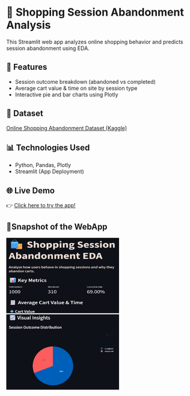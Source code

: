 # 🛒 Shopping Session Abandonment Analysis

This Streamlit web app analyzes online shopping behavior and predicts session abandonment using EDA.

## 🚀 Features
- Session outcome breakdown (abandoned vs completed)
- Average cart value & time on site by session type
- Interactive pie and bar charts using Plotly

## 📁 Dataset
[Online Shopping Abandonment Dataset (Kaggle)](https://www.kaggle.com/datasets/sahideseker/online-shopping-abandonment-prediction)

## 📊 Technologies Used
- Python, Pandas, Plotly
- Streamlit (App Deployment)

## 🌐 Live Demo
👉 [Click here to try the app!](https://shopping-session-abandonment-eda.streamlit.app/)

 ## 💠Snapshot of the WebApp
<img src="https://github.com/aadyasingh2/shopping-session-abandonment/blob/main/Screenshot%202025-06-24%20010058.png" width="300" height="200" >
<img src="https://github.com/aadyasingh2/shopping-session-abandonment/blob/main/Screenshot%202025-06-24%20010114.png" width="300" height="200">

 
